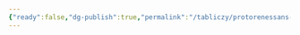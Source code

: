 ```yaml
---
{"ready":false,"dg-publish":true,"permalink":"/tabliczy/protorenessans-i-rannee-vozrozhdenie/bazalika-san-lorenczo/","dgPassFrontmatter":true}
---
```



